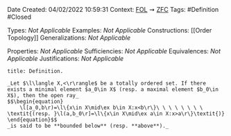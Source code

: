 <br />
<br />

Date Created: 04/02/2022 10:59:31
Context: [$\textrm{FOL}$](obsidian://open?file=First%20Order%20Logic)$\,\,\rightsquigarrow\,\,$[$\textrm{ZFC}$](obsidian://open?file=Zermelo-Fraenkel%20Set%20Theory%20with%20Choice)
Tags: #Definition #Closed 

Types: _Not Applicable_
Examples: _Not Applicable_
Constructions: [[Order Topology]]
Generalizations: _Not Applicable_

Properties: _Not Applicable_
Sufficiencies: _Not Applicable_
Equivalences: _Not Applicable_
Justifications: _Not Applicable_

``` ad-Definition
title: Definition.

_Let $\l\langle X,<\r\rangle$ be a totally ordered set. If there exists a minimal element $a_0\in X$ (resp. a maximal element $b_0\in X$), then the open ray_
$$\begin{equation}
    \l[a_0,b\r)=\l\{x\in X\mid\ex b\in X:x<b\r\}\ \ \ \ \ \ \ \ \textit{(resp. }\l(a,b_0\r]=\l\{x\in X\mid\ex a\in X:x>a\r\}\textit{)}
\end{equation}$$
_is said to be **bounded below** (resp. **above**)._

```
